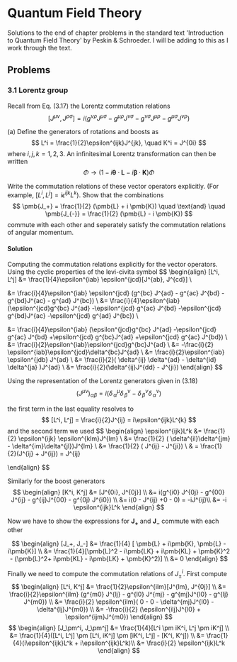 # Quantum Field Theory

Solutions to the end of chapter problems in the standard text 'Introduction to Quantum Field Theory' by Peskin & Schroeder. 
I will be adding to this as I work through the text.

## Problems

### 3.1 Lorentz group

Recall from Eq. (3.17) the Lorentz commutation relations
$$
  [ J^{\mu \nu}, J^{\rho \sigma}] = i(g^{\nu \rho} J^{\mu \sigma} - g^{\mu \rho} J^{\nu \sigma} - g^{\nu \sigma}J^{\mu \rho} - g^{\mu \sigma} J^{\nu \rho})
$$

(a) Define the generators of rotations and boosts as 
$$
  L^i = \frac{1}{2}\epsilon^{ijk}J^{jk}, \quad K^i = J^{0i}
$$
where $i, j, k = 1, 2, 3$. An infinitesimal Lorentz transformation can then be written
$$
  \Phi \rightarrow (1 - i \pmb{\theta}\cdot \pmb{L} - i \pmb{\beta} \cdot \pmb{K} ) \Phi
$$

Write the commutation relations of these vector operators explicitly. (For example, $[L^i, L^j] = i \epsilon^{ijk} L^k$). Show that the combinations
$$
  \pmb{J_+} = \frac{1}{2} (\pmb{L} + i \pmb{K}) \quad \text{and} \quad  \pmb{J_{-}} = \frac{1}{2} (\pmb{L} - i \pmb{K})
$$
commute with each other and seperately satisfy the commutation relations of angular momentum.


#### Solution

 Computing the commutation relations explicitly for the vector operators. Using the cyclic properties of the levi-civita symbol
$$
\begin{align}
  [L^i, L^j] 
  &= \frac{1}{4}\epsilon^{iab} \epsilon^{jcd}[J^{ab}, J^{cd}]  \\

  &= \frac{i}{4}\epsilon^{iab} \epsilon^{jcd} (g^{bc} J^{ad} - g^{ac} J^{bd} - g^{bd}J^{ac} - g^{ad} J^{bc}) \\
  &= \frac{i}{4}\epsilon^{iab}  (\epsilon^{jcd}g^{bc} J^{ad} -\epsilon^{jcd} g^{ac} J^{bd} -\epsilon^{jcd} g^{bd}J^{ac} -\epsilon^{jcd} g^{ad} J^{bc}) \\

  &= \frac{i}{4}\epsilon^{iab}  (\epsilon^{jcd}g^{bc} J^{ad} -\epsilon^{jcd} g^{ac} J^{bd} +\epsilon^{jcd} g^{bc}J^{ad} +\epsilon^{jcd} g^{ac} J^{bd}) \\
  &= \frac{i}{2}\epsilon^{iab}\epsilon^{jcd}g^{bc}J^{ad} \\ 
  &= -\frac{i}{2} \epsilon^{iab}\epsilon^{jcd}\delta^{bc}J^{ad} \\
  &= \frac{i}{2}\epsilon^{iab} \epsilon^{jdb} J^{ad} \\
  &= \frac{i}{2}( \delta^{ij} \delta^{ad} - \delta^{id} \delta^{ja} )J^{ad}  \\
  &= \frac{i}{2}(\delta^{ij}J^{dd} - J^{ji})
\end{align}
$$

Using the representation of the Lorentz generators given in (3.18)
$$
  (J^{\mu \nu})_{\alpha \beta} = i(\delta^\mu_{\,\alpha} \delta^\nu_{\,\beta} - \delta^\nu_{\,\beta} \delta^\nu_{\,\alpha})
$$

the first term in the last equality resolves to
$$
  [L^i, L^j]  = \frac{i}{2}J^{ij} = i\epsilon^{ijk}L^{k}
$$
and the second term we used
$$
\begin{align}
  \epsilon^{ijk}L^k &= \frac{1}{2} \epsilon^{ijk} \epsilon^{klm}J^{lm} \\
  &= \frac{1}{2} ( \delta^{il}\delta^{jm} - \delta^{im}\delta^{jl})J^{lm} \\
  &= \frac{1}{2} ( J^{ij} - J^{ji}) \\
  & = \frac{1}{2}(J^{ij} + J^{ij}) = J^{ij}

\end{align}
$$

Similarly for the boost generators
$$
\begin{align}
  [K^i, K^j] &= [J^{0i}, J^{0j}] \\
  &= i(g^{i0} J^{0j} - g^{00} J^{ij} - g^{ij}J^{00} - g^{0j} J^{i0}) \\
  &= i(0 - J^{ij} +0 - 0) = -iJ^{ij}\\
  &= -i \epsilon^{ijk}L^k
\end{align}
$$

Now we have to show the expressions for $\pmb{J_+}$ and $\pmb{J_-}$ commute with each other

$$
\begin{align}
  [J_+, J_-] &= \frac{1}{4} [ \pmb{L} + i\pmb{K}, \pmb{L} - i\pmb{K}] \\
  &= \frac{1}{4}[\pmb{L}^2 - i\pmb{LK} + i\pmb{KL} + \pmb{K}^2 - (\pmb{L}^2+ i\pmb{KL} - i\pmb{LK} + \pmb{K}^2)] \\
  &= 0
\end{align}
$$

Finally we need to compute the commutation relations of $J_{\pm}^i$. First compute
$$
\begin{align}
  [L^i, K^j] &= \frac{1}{2}\epsilon^{ilm}[J^{lm}, J^{0j}] \\
  &= \frac{i}{2}\epsilon^{ilm} (g^{m0} J^{lj} - g^{l0} J^{mj} - g^{mj}J^{l0} - g^{lj} J^{m0}) \\
  &= \frac{i}{2} \epsilon^{ilm}( 0 - 0 - \delta^{mj}J^{l0} - \delta^{lj}J^{m0}) \\
  &= -\frac{i}{2} (\epsilon^{ilj}J^{l0} + \epsilon^{ijm}J^{m0}) 
\end{align}
$$
$$
\begin{align}
  [J_\pm^i, J_\pm^j] &= \frac{1}{4}[L^i \pm iK^i, L^j \pm iK^j] \\
  &= \frac{1}{4}([L^i, L^j] \pm [L^i, iK^j] \pm [iK^i, L^j] - [K^i, K^j]) \\
  &= \frac{1}{4}(i\epsilon^{ijk}L^k + i\epsilon^{ijk}L^k)\\
  &= \frac{i}{2} \epsilon^{ijk}L^k
\end{align}
$$
